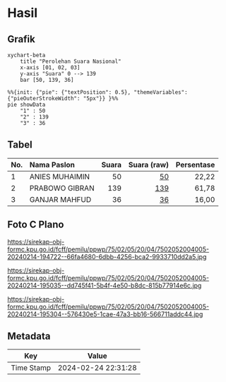 # Hasil

## Grafik

```mermaid
xychart-beta
    title "Perolehan Suara Nasional"
    x-axis [01, 02, 03]
    y-axis "Suara" 0 --> 139
    bar [50, 139, 36]
```

```mermaid
%%{init: {"pie": {"textPosition": 0.5}, "themeVariables": {"pieOuterStrokeWidth": "5px"}} }%%
pie showData
    "1" : 50
    "2" : 139
    "3" : 36
```

## Tabel

| No. | Nama Paslon    | Suara | Suara (raw) | Persentase |
|:--- |:-------------- | -----:| -----------:| ----------:|
| 1   | ANIES MUHAIMIN | 50    | [50][p-1]   | 22,22      |
| 2   | PRABOWO GIBRAN | 139   | [139][p-2]  | 61,78      |
| 3   | GANJAR MAHFUD  | 36    | [36][p-3]   | 16,00      |


[p-1]: https://github.com/gigit-pemilu/pemilu-2024/blob/main/pilpres/hitung-suara/sub/75-gorontalo/sub/02-boalemo/sub/05-mananggu/sub/2004-bendungan/sub/005-tps/sub/paslon-1.txt
[p-2]: https://github.com/gigit-pemilu/pemilu-2024/blob/main/pilpres/hitung-suara/sub/75-gorontalo/sub/02-boalemo/sub/05-mananggu/sub/2004-bendungan/sub/005-tps/sub/paslon-2.txt
[p-3]: https://github.com/gigit-pemilu/pemilu-2024/blob/main/pilpres/hitung-suara/sub/75-gorontalo/sub/02-boalemo/sub/05-mananggu/sub/2004-bendungan/sub/005-tps/sub/paslon-3.txt

## Foto C Plano

https://sirekap-obj-formc.kpu.go.id/fcff/pemilu/ppwp/75/02/05/20/04/7502052004005-20240214-194722--66fa4680-6dbb-4256-bca2-9933710dd2a5.jpg

https://sirekap-obj-formc.kpu.go.id/fcff/pemilu/ppwp/75/02/05/20/04/7502052004005-20240214-195035--dd745f41-5b4f-4e50-b8dc-815b77914e6c.jpg

https://sirekap-obj-formc.kpu.go.id/fcff/pemilu/ppwp/75/02/05/20/04/7502052004005-20240214-195304--576430e5-1cae-47a3-bb16-566711addc44.jpg


## Metadata

| Key        | Value               |
| ---------- | ------------------- |
| Time Stamp | 2024-02-24 22:31:28 |



